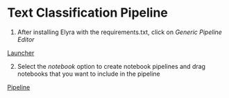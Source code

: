 # Text Classification Pipeline

1. After installing Elyra with the requirements.txt, click on *Generic Pipeline Editor*

[Launcher](imgs/launcher.png)

2. Select the *notebook* option to create notebook pipelines and drag notebooks that you want to include in the pipeline

[Pipeline](imgs/pipeline.png)



